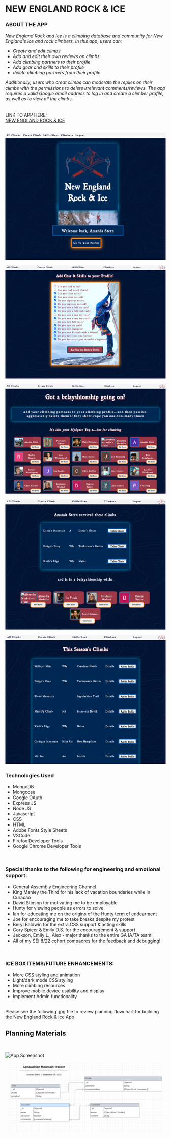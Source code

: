 <h1>NEW ENGLAND ROCK & ICE</h1>

<h3>ABOUT THE APP</h3>

<i>
New England Rock and Ice is a climbing database and community for New England's ice and rock climbers. In this app, users can:
<br>
<ul>
<li>Create and edit climbs</li>
<li>Add and edit their own reviews on climbs</li> 
<li>Add climbing partners to their profile</li>
<li>Add gear and skills to their profile</li>
<li>delete climbing partners from their profile</li>
</ul>
Additionally, users who creat climbs can moderate the replies on their climbs with the permissions to delete irrelevant comments/reviews. The app requires a valid Google email address to log in and create a climber profile, as well as to view all the climbs.</i>
<br>
<br>
<br>
LINK TO APP HERE:
<br>
<a href="https://appalachian-mtns.fly.dev/">NEW ENGLAND ROCK & ICE</a>
<br>
<br>

![App Screenshot](./public/media/screenshot4.jpg)
<br>

![App Screenshot](./public/media/screenshot1.jpg)
<br>

![App Screenshot](./public/media/screenshot2.jpg)
<br>

![App Screenshot](./public/media/screenshot3.jpg)
<br>

![App Screenshot](./public/media/screenshot5.jpg)
<br>

<h3>Technologies Used</h3>
<ul>
  <li>MongoDB</li>
  <li>Mongoose</li>
  <li>Google OAuth</li>
  <li>Express JS</li>
  <li>Node JS</li>
  <li>Javascript</li>
  <li>CSS</li>
  <li>HTML</li>
  <li>Adobe Fonts Style Sheets</li>
  <li>VSCode</li>
  <li>Firefox Developer Tools</li>
  <li>Google Chrome Developer Tools</li>
</ul>
<br>
<h3>Special thanks to the following for engineering and emotional support:</h3>
<ul>
  <li>General Assembly Engineering Channel</li>
  <li>King Manley the Third for his lack of vacation boundaries while in Curacao</li>
  <li>David Stinson for motivating me to be employable</li>
  <li>Hunty for viewing people as errors to solve</li>
  <li>Ian for educating me on the origins of the Hunty term of endearment</li>
  <li>Joe for encouraging me to take breaks despite my protest</li>
  <li>Beryl Baldwin for the extra CSS support & acting skills</li>
  <li>Cory Spicer & Emily D.S. for the encouragement & support</li>
  <li>Jackson, Emily L., Alex - major thanks to the entire GA IA/TA team!</li>
  <li>All of my SEI 8/22 cohort compadres for the feedback and debugging!</li>
</ul>
<br>
<h3>ICE BOX ITEMS/FUTURE ENHANCEMENTS:</h3>
<ul>
  <li>More CSS styling and animation</li>
  <li>Light/dark mode CSS styling</li>
  <li>More climbing resources</li>
  <li>Improve mobile device usability and display</li>
  <li>Implement Admin functionality</li>
</ul>
<br>
Please see the following .jpg file to review planning flowchart for building the New England Rock & Ice App

<h2>Planning Materials</h2>
<br>

![App Screenshot](./public/media/trello.jpg)
<br>

![App Screenshot](./public/media/ERD_AppMtns.png)
<br>